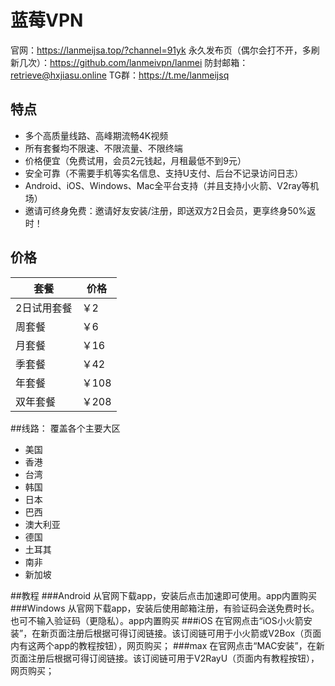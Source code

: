 # 蓝莓VPN
官网：https://lanmeijsa.top/?channel=91yk
永久发布页（偶尔会打不开，多刷新几次）：https://github.com/lanmeivpn/lanmei
防封邮箱：retrieve@hxjiasu.online
TG群：https://t.me/lanmeijsq

## 特点
- 多个高质量线路、高峰期流畅4K视频
- 所有套餐均不限速、不限流量、不限终端
- 价格便宜（免费试用，会员2元钱起，月租最低不到9元）
- 安全可靠（不需要手机等实名信息、支持U支付、后台不记录访问日志）
- Android、iOS、Windows、Mac全平台支持（并且支持小火箭、V2ray等机场）
- 邀请可终身免费：邀请好友安装/注册，即送双方2日会员，更享终身50%返时！
## 价格
| 套餐        | 价格  |
|------------|------|
| 2日试用套餐 | ￥2  |
| 周套餐      | ￥6  |
| 月套餐      | ￥16 |
| 季套餐      | ￥42 |
| 年套餐      | ￥108 |
| 双年套餐    | ￥208 |

##线路：
覆盖各个主要大区
- 美国
- 香港
- 台湾
- 韩国
- 日本
- 巴西
- 澳大利亚
- 德国
- 土耳其
- 南非
- 新加坡

##教程
###Android
从官网下载app，安装后点击加速即可使用。app内置购买
###Windows
从官网下载app，安装后使用邮箱注册，有验证码会送免费时长。也可不输入验证码（更隐私）。app内置购买
###iOS
在官网点击“iOS小火箭安装”，在新页面注册后根据可得订阅链接。该订阅链可用于小火箭或V2Box（页面内有这两个app的教程按钮），网页购买；
###max
在官网点击“MAC安装”，在新页面注册后根据可得订阅链接。该订阅链可用于V2RayU（页面内有教程按钮），网页购买；
